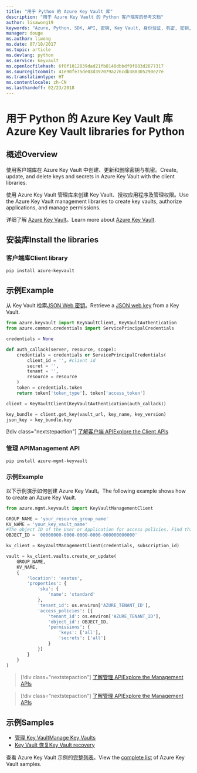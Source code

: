 ```yaml
---
title: "用于 Python 的 Azure Key Vault 库"
description: "用于 Azure Key Vault 的 Python 客户端库的参考文档"
author: lisawong19
keywords: "Azure, Python, SDK, API, 密钥, Key Vault, 身份验证, 机密, 密钥, 安全"
manager: douge
ms.author: liwong
ms.date: 07/18/2017
ms.topic: article
ms.devlang: python
ms.service: keyvault
ms.openlocfilehash: 6f0f1012839dad21fb8140dbbdf0f883d2877317
ms.sourcegitcommit: 41e90fe75de03d397079a276cdb388305290e27e
ms.translationtype: HT
ms.contentlocale: zh-CN
ms.lasthandoff: 02/23/2018
---
```

# <a name="azure-key-vault-libraries-for-python"></a><span data-ttu-id="1c946-104">用于 Python 的 Azure Key Vault 库</span><span class="sxs-lookup"><span data-stu-id="1c946-104">Azure Key Vault libraries for Python</span></span>

## <a name="overview"></a><span data-ttu-id="1c946-105">概述</span><span class="sxs-lookup"><span data-stu-id="1c946-105">Overview</span></span>

<span data-ttu-id="1c946-106">使用客户端库在 Azure Key Vault 中创建、更新和删除密钥与机密。</span><span class="sxs-lookup"><span data-stu-id="1c946-106">Create, update, and delete keys and secrets in Azure Key Vault with the client libraries.</span></span>

<span data-ttu-id="1c946-107">使用 Azure Key Vault 管理库来创建 Key Vault、授权应用程序及管理权限。</span><span class="sxs-lookup"><span data-stu-id="1c946-107">Use the Azure Key Vault management libraries to create key vaults, authorize applications, and manage permissions.</span></span> 

<span data-ttu-id="1c946-108">详细了解 [Azure Key Vault](/azure/key-vault/key-vault-whatis)。</span><span class="sxs-lookup"><span data-stu-id="1c946-108">Learn more about [Azure Key Vault](/azure/key-vault/key-vault-whatis).</span></span>

## <a name="install-the-libraries"></a><span data-ttu-id="1c946-109">安装库</span><span class="sxs-lookup"><span data-stu-id="1c946-109">Install the libraries</span></span>

### <a name="client-library"></a><span data-ttu-id="1c946-110">客户端库</span><span class="sxs-lookup"><span data-stu-id="1c946-110">Client library</span></span>
```bash
pip install azure-keyvault
```

## <a name="example"></a><span data-ttu-id="1c946-111">示例</span><span class="sxs-lookup"><span data-stu-id="1c946-111">Example</span></span>
<span data-ttu-id="1c946-112">从 Key Vault 检索[JSON Web 密钥](https://tools.ietf.org/html/draft-ietf-jose-json-web-key-18)。</span><span class="sxs-lookup"><span data-stu-id="1c946-112">Retrieve a [JSON web key](https://tools.ietf.org/html/draft-ietf-jose-json-web-key-18) from a Key Vault.</span></span>

```python
from azure.keyvault import KeyVaultClient, KeyVaultAuthentication
from azure.common.credentials import ServicePrincipalCredentials

credentials = None

def auth_callack(server, resource, scope):
    credentials = credentials or ServicePrincipalCredentials(
        client_id = '', #client id
        secret = '',
        tenant = '',
        resource = resource
    )
    token = credentials.token
    return token['token_type'], token['access_token']

client = KeyVaultClient(KeyVaultAuthentication(auth_callack))

key_bundle = client.get_key(vault_url, key_name, key_version)
json_key = key_bundle.key
```
[!div class="nextstepaction"]
[<span data-ttu-id="1c946-113">了解客户端 API</span><span class="sxs-lookup"><span data-stu-id="1c946-113">Explore the Client APIs</span></span>](/python/api/overview/azure/keyvault/client)

### <a name="management-api"></a><span data-ttu-id="1c946-114">管理 API</span><span class="sxs-lookup"><span data-stu-id="1c946-114">Management API</span></span>
```bash
pip install azure-mgmt-keyvault
```

### <a name="example"></a><span data-ttu-id="1c946-115">示例</span><span class="sxs-lookup"><span data-stu-id="1c946-115">Example</span></span>
<span data-ttu-id="1c946-116">以下示例演示如何创建 Azure Key Vault。</span><span class="sxs-lookup"><span data-stu-id="1c946-116">The following example shows how to create an Azure Key Vault.</span></span> 

```python
from azure.mgmt.keyvault import KeyVaultManagementClient

GROUP_NAME = 'your_resource_group_name'
KV_NAME = 'your_key_vault_name'
#The object ID of the User or Application for access policies. Find this number in the portal
OBJECT_ID = '00000000-0000-0000-0000-000000000000'

kv_client = KeyVaultManagementClient(credentials, subscription_id)

vault = kv_client.vaults.create_or_update(
    GROUP_NAME,
    KV_NAME,
    {
        'location': 'eastus',
        'properties': {
            'sku': {
                'name': 'standard'
            },
            'tenant_id': os.environ['AZURE_TENANT_ID'],
            'access_policies': [{
                'tenant_id': os.environ['AZURE_TENANT_ID'],
                'object_id': OBJECT_ID,
                'permissions': {
                    'keys': ['all'],
                    'secrets': ['all']
                }
            }]
        }
    }
)
```
> [!div class="nextstepaction"]
> [<span data-ttu-id="1c946-117">了解管理 API</span><span class="sxs-lookup"><span data-stu-id="1c946-117">Explore the Management APIs</span></span>](/python/api/azure.mgmt.keyvault)

> [!div class="nextstepaction"]
> [<span data-ttu-id="1c946-118">了解管理 API</span><span class="sxs-lookup"><span data-stu-id="1c946-118">Explore the Management APIs</span></span>](/python/api/overview/azure/keyvault/management)

## <a name="samples"></a><span data-ttu-id="1c946-119">示例</span><span class="sxs-lookup"><span data-stu-id="1c946-119">Samples</span></span>
* <span data-ttu-id="1c946-120">[管理 Key Vault][1]</span><span class="sxs-lookup"><span data-stu-id="1c946-120">[Manage Key Vaults][1]</span></span> 
* <span data-ttu-id="1c946-121">[Key Vault 恢复][2]</span><span class="sxs-lookup"><span data-stu-id="1c946-121">[Key Vault recovery][2]</span></span>

[1]: https://azure.microsoft.com/resources/samples/key-vault-python-manage/
[2]: https://azure.microsoft.com/resources/samples/key-vault-recovery-python/

<span data-ttu-id="1c946-122">查看 Azure Key Vault 示例的[完整列表](https://azure.microsoft.com/resources/samples/?platform=python&term=key+vault)。</span><span class="sxs-lookup"><span data-stu-id="1c946-122">View the [complete list](https://azure.microsoft.com/resources/samples/?platform=python&term=key+vault) of Azure Key Vault samples.</span></span> 